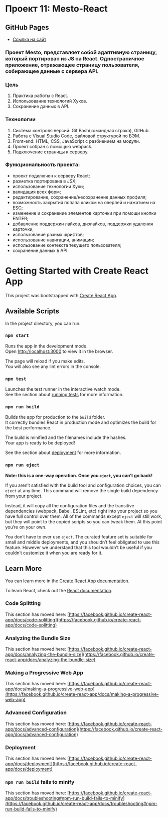 # Проект 11: Mesto-React

## GitHub Pages
* [Ссылка на сайт](https://tsepilovsergey.github.io/mesto-react/)

### Проект Mesto, представляет собой адаптивную страницу, который портирован из JS на React. Одностраничное приложение, отражающее страницу пользователя, собирающее данные с сервера API.

### Цель
1. Практика работы с React.
2. Использование технологий Хуков.
3. Сохранение данных в API.

### Технологии
1. Система контроля версий: Git Bash(командная строка), GitHub.
2. Работа с Visual Studio Code, файловой структурой по БЭМ.
3. Front-end: HTML, CSS, JavaScript с разбиением на модули.
4. Проект собран с помощью webpack.
5. Подключение страницы к серверу.

### Функциональность проекта:
* проект подключен к серверу React;
* разметка портирована в JSX;
* использование технологии Хуки;
* валидация всех форм;
* редактирование, сохранение/несохранение данных профиля;
* возможность закрытия попапа кликом на оверлей и нажатием на ESC;
* изменение и сохранение элементов карточки при помощи кнопки ENTER;
* добавление поддержки лайков, дизлайков, поддержки удаления карточки;
* использование разных шрифтов;
* использование навигации, анимации;
* использование контекста текущего пользователя;
* сохранение данных в API.

# Getting Started with Create React App

This project was bootstrapped with [Create React App](https://github.com/facebook/create-react-app).

## Available Scripts

In the project directory, you can run:

### `npm start`

Runs the app in the development mode.\
Open [http://localhost:3000](http://localhost:3000) to view it in the browser.

The page will reload if you make edits.\
You will also see any lint errors in the console.

### `npm test`

Launches the test runner in the interactive watch mode.\
See the section about [running tests](https://facebook.github.io/create-react-app/docs/running-tests) for more information.

### `npm run build`

Builds the app for production to the `build` folder.\
It correctly bundles React in production mode and optimizes the build for the best performance.

The build is minified and the filenames include the hashes.\
Your app is ready to be deployed!

See the section about [deployment](https://facebook.github.io/create-react-app/docs/deployment) for more information.

### `npm run eject`

**Note: this is a one-way operation. Once you `eject`, you can’t go back!**

If you aren’t satisfied with the build tool and configuration choices, you can `eject` at any time. This command will remove the single build dependency from your project.

Instead, it will copy all the configuration files and the transitive dependencies (webpack, Babel, ESLint, etc) right into your project so you have full control over them. All of the commands except `eject` will still work, but they will point to the copied scripts so you can tweak them. At this point you’re on your own.

You don’t have to ever use `eject`. The curated feature set is suitable for small and middle deployments, and you shouldn’t feel obligated to use this feature. However we understand that this tool wouldn’t be useful if you couldn’t customize it when you are ready for it.

## Learn More

You can learn more in the [Create React App documentation](https://facebook.github.io/create-react-app/docs/getting-started).

To learn React, check out the [React documentation](https://reactjs.org/).

### Code Splitting

This section has moved here: [https://facebook.github.io/create-react-app/docs/code-splitting](https://facebook.github.io/create-react-app/docs/code-splitting)

### Analyzing the Bundle Size

This section has moved here: [https://facebook.github.io/create-react-app/docs/analyzing-the-bundle-size](https://facebook.github.io/create-react-app/docs/analyzing-the-bundle-size)

### Making a Progressive Web App

This section has moved here: [https://facebook.github.io/create-react-app/docs/making-a-progressive-web-app](https://facebook.github.io/create-react-app/docs/making-a-progressive-web-app)

### Advanced Configuration

This section has moved here: [https://facebook.github.io/create-react-app/docs/advanced-configuration](https://facebook.github.io/create-react-app/docs/advanced-configuration)

### Deployment

This section has moved here: [https://facebook.github.io/create-react-app/docs/deployment](https://facebook.github.io/create-react-app/docs/deployment)

### `npm run build` fails to minify

This section has moved here: [https://facebook.github.io/create-react-app/docs/troubleshooting#npm-run-build-fails-to-minify](https://facebook.github.io/create-react-app/docs/troubleshooting#npm-run-build-fails-to-minify)
